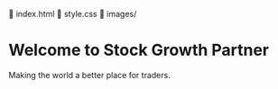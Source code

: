 📄 index.html
📄 style.css
📄 images/
<!DOCTYPE html>
<html>
  <head>
    <title>My Website</title>
  </head>
  <body>
    <h1>Welcome to Stock Growth Partner</h1>
    <p>Making the world a better place for traders.</p>
  </body>
</html>
